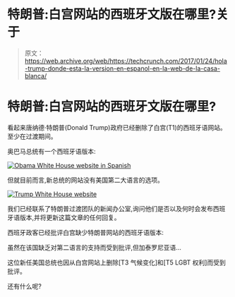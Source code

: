 # 特朗普:白宫网站的西班牙文版在哪里?关于 

> 原文：<https://web.archive.org/web/https://techcrunch.com/2017/01/24/hola-trump-donde-esta-la-version-en-espanol-en-la-web-de-la-casa-blanca/>

# 特朗普:白宫网站的西班牙文版在哪里?

看起来唐纳德·特朗普(Donald Trump)政府已经删除了白宫(T1)的西班牙语网站。至少在过渡期间。

奥巴马总统有一个西班牙语版本:

[![Obama White House website in Spanish](img/8aec014d1e2e48fec26c991fb68aa68c.png)](https://web.archive.org/web/20230407045851/https://techcrunch.com/2017/01/24/hola-trump-donde-esta-la-version-en-espanol-en-la-web-de-la-casa-blanca/screen-shot-2017-01-24-at-9-54-35-am/)

但就目前而言,新总统的网站没有美国第二大语言的选项。

[![Trump White House website](img/533206fc419e3a7f05ac28eed96d58cb.png)](https://web.archive.org/web/20230407045851/https://techcrunch.com/2017/01/24/hola-trump-donde-esta-la-version-en-espanol-en-la-web-de-la-casa-blanca/screen-shot-2017-01-24-at-9-59-34-am/)

我们已经联系了特朗普过渡团队的新闻办公室,询问他们是否以及何时会发布西班牙语版本,并将更新这篇文章的任何回复。

西班牙政客已经批评白宫缺少特朗普网站的西班牙语版本:

虽然在该国缺乏对第二语言的支持而受到批评,但加泰罗尼亚语...

这位新任美国总统也因从白宫网站上删除[T3 气候变化]和[T5 LGBT 权利]而受到批评。

还有什么呢?